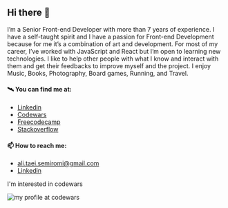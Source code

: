 ## Hi there 👋 

I’m a Senior Front-end Developer with more than 7 years of experience. I have a self-taught spirit and I have a passion for Front-end Development because for me it’s a combination of art and development. For most of my career, I’ve worked with JavaScript and React but I’m open to learning new technologies. I like to help other people with what I know and interact with them and get their feedbacks to improve myself and the project. I enjoy Music, Books, Photography, Board games, Running, and Travel.

#### 🛰️ You can find me at:

- [Linkedin](https://www.linkedin.com/in/alitaee/)
- [Codewars](https://www.codewars.com/users/AliTaee/)
- [Freecodecamp](https://www.freecodecamp.org/alitaee)
- [Stackoverflow](https://stackoverflow.com/users/9218227/ali-taee) 

#### 📫 How to reach me:
- ali.taei.semiromi@gmail.com
- [Linkedin](https://www.linkedin.com/in/alitaee/)

I'm interested in codewars

![my profile at codewars](https://www.codewars.com/users/AliTaee/badges/large)
